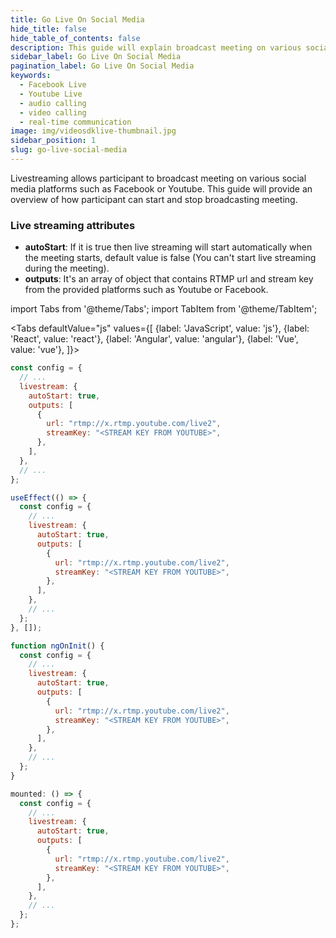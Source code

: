 ```yaml
---
title: Go Live On Social Media
hide_title: false
hide_table_of_contents: false
description: This guide will explain broadcast meeting on various social media platforms.
sidebar_label: Go Live On Social Media
pagination_label: Go Live On Social Media
keywords:
  - Facebook Live
  - Youtube Live
  - audio calling
  - video calling
  - real-time communication
image: img/videosdklive-thumbnail.jpg
sidebar_position: 1
slug: go-live-social-media
---
```


Livestreaming allows participant to broadcast meeting on various social media platforms such as Facebook or Youtube.
This guide will provide an overview of how participant can start and stop broadcasting meeting.

### Live streaming attributes

- **autoStart**: If it is true then live streaming will start automatically when the meeting starts, default value is false (You can't start live streaming during the meeting).
- **outputs**: It's an array of object that contains RTMP url and stream key from the provided platforms such as Youtube or Facebook.

import Tabs from '@theme/Tabs';
import TabItem from '@theme/TabItem';

<Tabs
defaultValue="js"
values={[
{label: 'JavaScript', value: 'js'},
{label: 'React', value: 'react'},
{label: 'Angular', value: 'angular'},
{label: 'Vue', value: 'vue'},
]}>
<TabItem value="js">

```js
const config = {
  // ...
  livestream: {
    autoStart: true,
    outputs: [
      {
        url: "rtmp://x.rtmp.youtube.com/live2",
        streamKey: "<STREAM KEY FROM YOUTUBE>",
      },
    ],
  },
  // ...
};
```

</TabItem>

<TabItem value="react">

```js
useEffect(() => {
  const config = {
    // ...
    livestream: {
      autoStart: true,
      outputs: [
        {
          url: "rtmp://x.rtmp.youtube.com/live2",
          streamKey: "<STREAM KEY FROM YOUTUBE>",
        },
      ],
    },
    // ...
  };
}, []);
```

</TabItem>
<TabItem value="angular">

```js
function ngOnInit() {
  const config = {
    // ...
    livestream: {
      autoStart: true,
      outputs: [
        {
          url: "rtmp://x.rtmp.youtube.com/live2",
          streamKey: "<STREAM KEY FROM YOUTUBE>",
        },
      ],
    },
    // ...
  };
}
```

</TabItem>
<TabItem value="vue">

```js
mounted: () => {
  const config = {
    // ...
    livestream: {
      autoStart: true,
      outputs: [
        {
          url: "rtmp://x.rtmp.youtube.com/live2",
          streamKey: "<STREAM KEY FROM YOUTUBE>",
        },
      ],
    },
    // ...
  };
};
```

</TabItem>

</Tabs>
